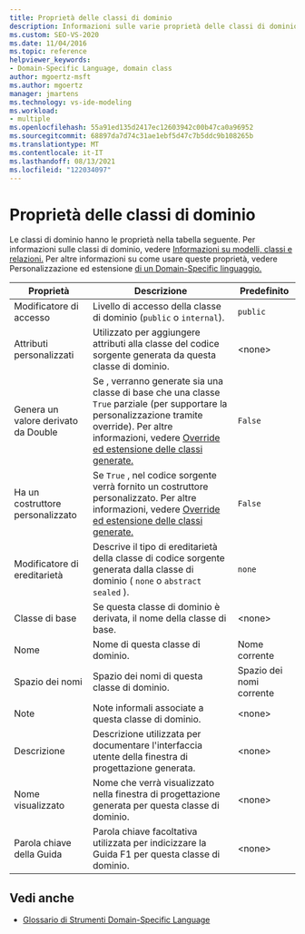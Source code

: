 ```yaml
---
title: Proprietà delle classi di dominio
description: Informazioni sulle varie proprietà delle classi di dominio, ad esempio Modificatore di accesso, Attributi personalizzati e Genera derivazione doppia.
ms.custom: SEO-VS-2020
ms.date: 11/04/2016
ms.topic: reference
helpviewer_keywords:
- Domain-Specific Language, domain class
author: mgoertz-msft
ms.author: mgoertz
manager: jmartens
ms.technology: vs-ide-modeling
ms.workload:
- multiple
ms.openlocfilehash: 55a91ed135d2417ec12603942c00b47ca0a96952
ms.sourcegitcommit: 68897da7d74c31ae1ebf5d47c7b5ddc9b108265b
ms.translationtype: MT
ms.contentlocale: it-IT
ms.lasthandoff: 08/13/2021
ms.locfileid: "122034097"
---
```

# <a name="properties-of-domain-classes"></a>Proprietà delle classi di dominio
Le classi di dominio hanno le proprietà nella tabella seguente. Per informazioni sulle classi di dominio, vedere [Informazioni su modelli, classi e relazioni.](../modeling/understanding-models-classes-and-relationships.md) Per altre informazioni su come usare queste proprietà, vedere Personalizzazione ed estensione [di un Domain-Specific linguaggio.](../modeling/customizing-and-extending-a-domain-specific-language.md)

|Proprietà|Descrizione|Predefinito|
|-|-|-|
|Modificatore di accesso|Livello di accesso della classe di dominio (`public` o `internal`).|`public`|
|Attributi personalizzati|Utilizzato per aggiungere attributi alla classe del codice sorgente generata da questa classe di dominio.|\<none>|
|Genera un valore derivato da Double|Se , verranno generate sia una classe di base che una classe `True` parziale (per supportare la personalizzazione tramite override). Per altre informazioni, vedere [Override ed estensione delle classi generate.](../modeling/overriding-and-extending-the-generated-classes.md)|`False`|
|Ha un costruttore personalizzato|Se `True` , nel codice sorgente verrà fornito un costruttore personalizzato. Per altre informazioni, vedere [Override ed estensione delle classi generate.](../modeling/overriding-and-extending-the-generated-classes.md)|`False`|
|Modificatore di ereditarietà|Descrive il tipo di ereditarietà della classe di codice sorgente generata dalla classe di dominio ( `none` o `abstract` `sealed` ).|`none`|
|Classe di base|Se questa classe di dominio è derivata, il nome della classe di base.|\<none>|
|Nome|Nome di questa classe di dominio.|Nome corrente|
|Spazio dei nomi|Spazio dei nomi di questa classe di dominio.|Spazio dei nomi corrente|
|Note|Note informali associate a questa classe di dominio.|\<none>|
|Descrizione|Descrizione utilizzata per documentare l'interfaccia utente della finestra di progettazione generata.|\<none>|
|Nome visualizzato|Nome che verrà visualizzato nella finestra di progettazione generata per questa classe di dominio.|\<none>|
|Parola chiave della Guida|Parola chiave facoltativa utilizzata per indicizzare la Guida F1 per questa classe di dominio.|\<none>|

## <a name="see-also"></a>Vedi anche

- [Glossario di Strumenti Domain-Specific Language](/previous-versions/bb126564(v=vs.100))